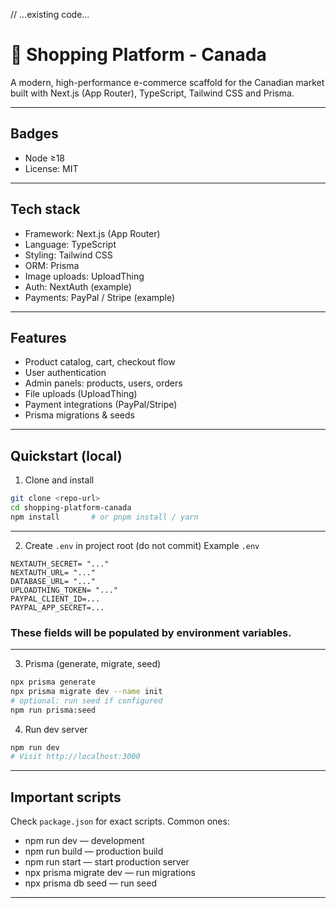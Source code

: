 // ...existing code...
# 🛒 Shopping Platform - Canada

A modern, high-performance e-commerce scaffold for the Canadian market built with Next.js (App Router), TypeScript, Tailwind CSS and Prisma.

---

## Badges

- Node ≥18
- License: MIT
---

## Tech stack

- Framework: Next.js (App Router)
- Language: TypeScript
- Styling: Tailwind CSS
- ORM: Prisma
- Image uploads: UploadThing
- Auth: NextAuth (example)
- Payments: PayPal / Stripe (example)

---

## Features

- Product catalog, cart, checkout flow
- User authentication
- Admin panels: products, users, orders
- File uploads (UploadThing)
- Payment integrations (PayPal/Stripe)
- Prisma migrations & seeds

---

## Quickstart (local)

1. Clone and install
```bash
git clone <repo-url>
cd shopping-platform-canada
npm install       # or pnpm install / yarn
```

---
2. Create `.env` in project root (do not commit)
Example `.env`
```
NEXTAUTH_SECRET= "..."
NEXTAUTH_URL= "..."
DATABASE_URL= "..."
UPLOADTHING_TOKEN= "..."
PAYPAL_CLIENT_ID=... 
PAYPAL_APP_SECRET=...
```
### These fields will be populated by environment variables.
---
3. Prisma (generate, migrate, seed)
```bash
npx prisma generate
npx prisma migrate dev --name init
# optional: run seed if configured
npm run prisma:seed
```

4. Run dev server
```bash
npm run dev
# Visit http://localhost:3000
```

---

## Important scripts

Check `package.json` for exact scripts. Common ones:
- npm run dev — development
- npm run build — production build
- npm run start — start production server
- npx prisma migrate dev — run migrations
- npx prisma db seed — run seed

---